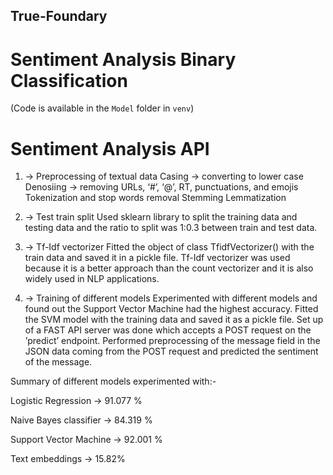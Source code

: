 ## True-Foundary
# Sentiment Analysis Binary Classification


(Code is available in the ```Model``` folder in ```venv```)


# Sentiment Analysis API
1) -> Preprocessing of textual data
Casing -> converting to lower case
Denosiing -> removing URLs, ‘#’, ‘@’, RT, punctuations, and emojis
Tokenization and stop words removal
Stemming
Lemmatization

2) -> Test train split
Used sklearn library to split the training data and testing data and the ratio to split was 1:0.3 between train and test data.

3) -> Tf-Idf vectorizer
Fitted the object of class TfidfVectorizer() with the train data and saved it in a pickle file.
Tf-Idf vectorizer was used because it is a better approach than the count vectorizer and it is also widely used in NLP applications.

4) -> Training of different models
Experimented with different models and found out the Support Vector Machine had the highest accuracy.
Fitted the SVM model with the training data and saved it as a pickle file.
Set up of a FAST API server was done which accepts a POST request on the ’predict’ endpoint.
Performed preprocessing of the message field in the JSON data coming from the POST request and predicted the sentiment of the message.


Summary of different models experimented with:-

Logistic Regression  -> 91.077 %


Naive Bayes classifier -> 84.319 %


Support Vector Machine -> 92.001 %


Text embeddings -> 15.82%

